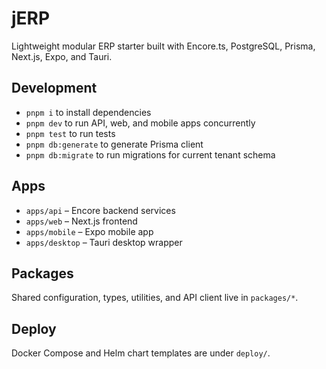 # jERP

Lightweight modular ERP starter built with Encore.ts, PostgreSQL, Prisma, Next.js, Expo, and Tauri.

## Development

- `pnpm i` to install dependencies
- `pnpm dev` to run API, web, and mobile apps concurrently
- `pnpm test` to run tests
- `pnpm db:generate` to generate Prisma client
- `pnpm db:migrate` to run migrations for current tenant schema

## Apps

- `apps/api` – Encore backend services
- `apps/web` – Next.js frontend
- `apps/mobile` – Expo mobile app
- `apps/desktop` – Tauri desktop wrapper

## Packages

Shared configuration, types, utilities, and API client live in `packages/*`.

## Deploy

Docker Compose and Helm chart templates are under `deploy/`.
